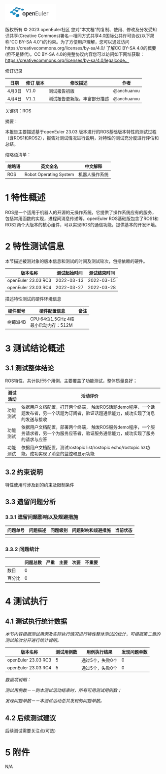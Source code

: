 ![avatar](../../images/openEuler.png)


版权所有 © 2023  openEuler社区
 您对“本文档”的复制、使用、修改及分发受知识共享(Creative Commons)署名—相同方式共享4.0国际公共许可协议(以下简称“CC BY-SA 4.0”)的约束。为了方便用户理解，您可以通过访问https://creativecommons.org/licenses/by-sa/4.0/ 了解CC BY-SA 4.0的概要 (但不是替代)。CC BY-SA 4.0的完整协议内容您可以访问如下网址获取：https://creativecommons.org/licenses/by-sa/4.0/legalcode。

修订记录

| 日期 | 修订   版本 | 修改描述 | 作者 |
| ---- | ----------- | -------- | ---- |
|   4月3日   |      V1.0       |     测试报告初版     |   @anchuanxu   |
|   4月4日   |      V1.1       |     测试报告更新版，丰富部分描述     |   @anchuanxu   |

 关键词：ROS

 

摘要：

 本报告主要描述基于openEuler 23.03 版本进行的ROS基础版本特性的测试过程（含ROS1和ROS2），报告对测试情况进行说明，对特性的测试充分度进行评估和总结。

缩略语清单：

| 缩略语 | 英文全名 | 中文解释 |
| ------ | -------- | -------- |
| ROS    | Robot Operating System         |机器人操作系统          |

# 1     特性概述

ROS是一个适用于机器人的开源的元操作系统，它提供了操作系统应有的服务，包括常用函数的实现，进程间消息传递等。openEuler ROS基础版包含了ROS1和ROS2两个大版本的核心组件，可以实现ROS的通信功能，提供基本的开发环境。

# 2     特性测试信息

本节描述被测对象的版本信息和测试的时间及测试轮次，包括依赖的硬件。

| 版本名称 | 测试起始时间 | 测试结束时间 |
| -------- | ------------ | ------------ |
| openEuler 23.03 RC3            |  2022-03-13          |     2022-03-15        |
| openEuler 23.03 RC4            |  2022-03-27          |     2022-03-28        |

描述特性测试的硬件环境信息

| 硬件型号 | 硬件配置信息 | 备注 |
| -------- | ------------ | ---- |
|   树莓派4B       |   CPU:64位1.5GHz 4核<br>最小启动内存：512M|      |

# 3     测试结论概述

## 3.1   测试整体结论

ROS特性，共计执行5个用例，主要覆盖了功能测试，整体质量良好；

| 测试活动 | 活动评价 |
| -------- | ------------ |
| 功能测试 | 依据用户文档配置，打开两个终端， 触发ROS话题demo程序，一个话题发布者，另一个话题为订阅者，验证话题通信能力，成功实现了消息的发送与接收|
| 功能测试 | 依据用户文档配置，部署两个终端， 触发ROS服务demo程序，一个服务请求者，另一个为服务应答者，验证服务通信能力，成功实现了服务的请求与应答|
| 功能测试 | 依据用户文档配置，测试rostopic list/rostopic echo/rostopic hz功能，成功实现了消息的监控和显示功能|

## 3.2   约束说明

特性使用时涉及到的约束及限制条件

## 3.3   遗留问题分析

### 3.3.1 遗留问题影响以及规避措施

| 问题单号 | 问题描述 | 问题级别 | 问题影响和规避措施 | 当前状态 |
| -------- | -------- | -------- | ------------------ | -------- |
|          |          |          |                    |          |
|          |          |          |                    |          |

### 3.3.2 问题统计

|        | 问题总数 | 严重 | 主要 | 次要 | 不重要 |
| ------ | -------- | ---- | ---- | ---- | ------ |
| 数目   |     0     |      |      |      |        |
| 百分比 |      0    |      |      |      |        |

# 4     测试执行

## 4.1   测试执行统计数据

*本节内容根据测试用例及实际执行情况进行特性整体测试的统计，可根据第二章的测试轮次分开进行统计说明。*

| 版本名称 | 测试用例数 | 用例执行结果 | 发现问题单数 |
| -------- | ---------- | ------------ | ------------ |
|  openEuler 23.03 RC3        |      5     |     通过5个，失败0个         |           0   |
|  openEuler 23.03 RC4        |      5     |     通过5个，失败0个         |           0   |

*数据项说明：*

*测试用例数－－到本测试活动结束时，所有可用测试用例数；*

*发现问题单数－－本测试活动总共发现的问题单数。*

## 4.2   后续测试建议

后续测试需要关注点(可选)

# 5     附件

N/A
